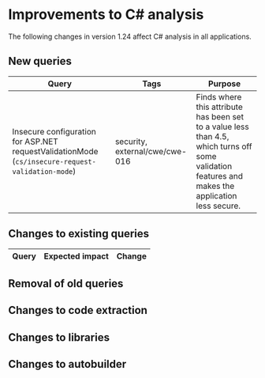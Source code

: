 # Improvements to C# analysis

The following changes in version 1.24 affect C# analysis in all applications.

## New queries

| **Query**                   | **Tags**  | **Purpose**                                                        |
|-----------------------------|-----------|--------------------------------------------------------------------|
| Insecure configuration for ASP.NET requestValidationMode (`cs/insecure-request-validation-mode`) | security, external/cwe/cwe-016 | Finds where this attribute has been set to a value less than 4.5, which turns off some validation features and makes the application less secure. |

## Changes to existing queries

| **Query**                    | **Expected impact**    | **Change**                        |
|------------------------------|------------------------|-----------------------------------|

## Removal of old queries

## Changes to code extraction

## Changes to libraries

## Changes to autobuilder
